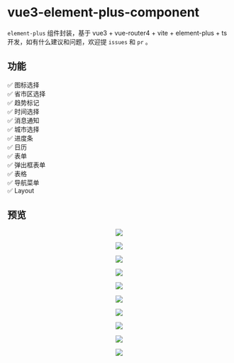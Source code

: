 # vue3-element-plus-component
`element-plus` 组件封装，基于 vue3 + vue-router4 + vite + element-plus + ts 开发，如有什么建议和问题，欢迎提 `issues` 和 `pr` 。

## 功能
✅ 图标选择 <br/>
✅ 省市区选择 <br/>
✅ 趋势标记 <br/>
✅ 时间选择 <br/>
✅ 消息通知 <br/>
✅ 城市选择 <br/>
✅ 进度条 <br/>
✅ 日历 <br/>
✅ 表单 <br/>
✅ 弹出框表单 <br/>
✅ 表格 <br/>
✅ 导航菜单 <br/>
✅ Layout

## 预览

<p align="center">
  <img src="http://resource.cycblog.cn/image/github/vue3-component/icon.png">
</p>

<p align="center">
  <img src="http://resource.cycblog.cn/image/github/vue3-component/select-city.png">
</p>

<p align="center">
  <img src="http://resource.cycblog.cn/image/github/vue3-component/date-picker.png">
</p>

<p align="center">
  <img src="http://resource.cycblog.cn/image/github/vue3-component/notice.png">
</p>

<p align="center">
  <img src="http://resource.cycblog.cn/image/github/vue3-component/select-city.png">
</p>

<p align="center">
  <img src="http://resource.cycblog.cn/image/github/vue3-component/calendar.png">
</p>

<p align="center">
  <img src="http://resource.cycblog.cn/image/github/vue3-component/form.png">
</p>

<p align="center">
  <img src="http://resource.cycblog.cn/image/github/vue3-component/modal-form.png">
</p>

<p align="center">
  <img src="http://resource.cycblog.cn/image/github/vue3-component/table.png">
</p>

<p align="center">
  <img src="http://resource.cycblog.cn/image/github/vue3-component/menu.png">
</p>
